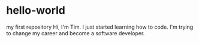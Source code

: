 # hello-world
my first repository
Hi, I'm Tim. I just started learning how to code. I'm trying to change my career and become a software developer.
